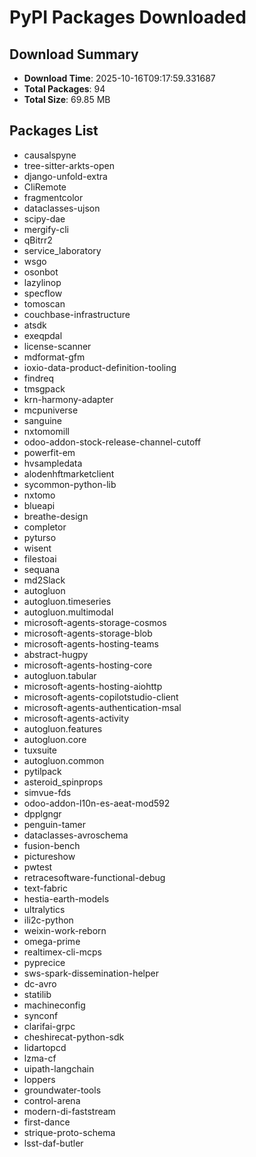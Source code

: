 # PyPI Packages Downloaded

## Download Summary
- **Download Time**: 2025-10-16T09:17:59.331687
- **Total Packages**: 94
- **Total Size**: 69.85 MB

## Packages List
- causalspyne
- tree-sitter-arkts-open
- django-unfold-extra
- CliRemote
- fragmentcolor
- dataclasses-ujson
- scipy-dae
- mergify-cli
- qBitrr2
- service_laboratory
- wsgo
- osonbot
- lazylinop
- specflow
- tomoscan
- couchbase-infrastructure
- atsdk
- exeqpdal
- license-scanner
- mdformat-gfm
- ioxio-data-product-definition-tooling
- findreq
- tmsgpack
- krn-harmony-adapter
- mcpuniverse
- sanguine
- nxtomomill
- odoo-addon-stock-release-channel-cutoff
- powerfit-em
- hvsampledata
- alodenhftmarketclient
- sycommon-python-lib
- nxtomo
- blueapi
- breathe-design
- completor
- pyturso
- wisent
- filestoai
- sequana
- md2Slack
- autogluon
- autogluon.timeseries
- autogluon.multimodal
- microsoft-agents-storage-cosmos
- microsoft-agents-storage-blob
- microsoft-agents-hosting-teams
- abstract-hugpy
- microsoft-agents-hosting-core
- autogluon.tabular
- microsoft-agents-hosting-aiohttp
- microsoft-agents-copilotstudio-client
- microsoft-agents-authentication-msal
- microsoft-agents-activity
- autogluon.features
- autogluon.core
- tuxsuite
- autogluon.common
- pytilpack
- asteroid_spinprops
- simvue-fds
- odoo-addon-l10n-es-aeat-mod592
- dpplgngr
- penguin-tamer
- dataclasses-avroschema
- fusion-bench
- pictureshow
- pwtest
- retracesoftware-functional-debug
- text-fabric
- hestia-earth-models
- ultralytics
- ili2c-python
- weixin-work-reborn
- omega-prime
- realtimex-cli-mcps
- pyprecice
- sws-spark-dissemination-helper
- dc-avro
- statilib
- machineconfig
- synconf
- clarifai-grpc
- cheshirecat-python-sdk
- lidartopcd
- lzma-cf
- uipath-langchain
- loppers
- groundwater-tools
- control-arena
- modern-di-faststream
- first-dance
- strique-proto-schema
- lsst-daf-butler
